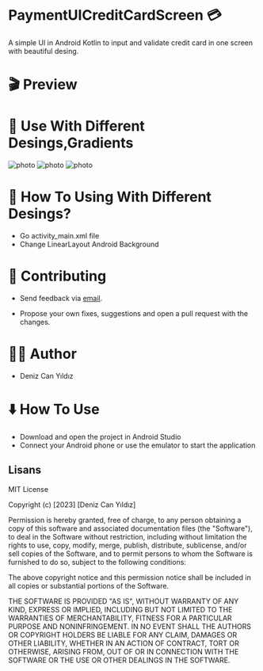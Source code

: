 #  PaymentUICreditCardScreen :credit_card:
A simple UI in Android Kotlin to input and validate credit card in one screen with beautiful desing.



# :clapper: Preview

# :crocodile: Use With Different Desings,Gradients
![photo](https://i.hizliresim.com/rjiwwhz.png)
![photo](https://i.hizliresim.com/1u9wft4.png)
![photo](https://i.hizliresim.com/hl6eleu.png)


# :pray: How To Using With Different Desings?
- Go activity_main.xml file
- Change LinearLayout Android Background  
                                                          


# :pray: Contributing
- Send feedback via [email](dnzcany@gmail.com).

- Propose your own fixes, suggestions and open a pull request with the changes.

# :technologist: Author
- Deniz Can Yıldız

# :arrow_down: How To Use
- Download and open the project in Android Studio
- Connect your Android phone or use the emulator to start the application

## Lisans

MIT License

Copyright (c) [2023] [Deniz Can Yıldız]

Permission is hereby granted, free of charge, to any person obtaining a copy
of this software and associated documentation files (the "Software"), to deal
in the Software without restriction, including without limitation the rights
to use, copy, modify, merge, publish, distribute, sublicense, and/or sell
copies of the Software, and to permit persons to whom the Software is
furnished to do so, subject to the following conditions:

The above copyright notice and this permission notice shall be included in all
copies or substantial portions of the Software.

THE SOFTWARE IS PROVIDED "AS IS", WITHOUT WARRANTY OF ANY KIND, EXPRESS OR
IMPLIED, INCLUDING BUT NOT LIMITED TO THE WARRANTIES OF MERCHANTABILITY,
FITNESS FOR A PARTICULAR PURPOSE AND NONINFRINGEMENT. IN NO EVENT SHALL THE
AUTHORS OR COPYRIGHT HOLDERS BE LIABLE FOR ANY CLAIM, DAMAGES OR OTHER
LIABILITY, WHETHER IN AN ACTION OF CONTRACT, TORT OR OTHERWISE, ARISING FROM,
OUT OF OR IN CONNECTION WITH THE SOFTWARE OR THE USE OR OTHER DEALINGS IN THE
SOFTWARE.
